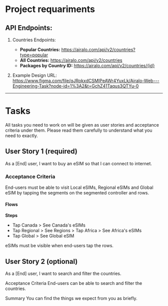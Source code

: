 # Project requariments

## API Endpoints: 

1. Countries Endpoints: 
    * **Popular Countries:** https://airalo.com/api/v2/countries?type=popular
    * **All Countries:** https://airalo.com/api/v2/countries
    * **Packages by Country ID:** https://airalo.com/api/v2/countries/{id}

2. Example Design URL: https://www.figma.com/file/qJRokxdCSMIPeAWr4YuxLk/Airalo-Web---Engineering-Task?node-id=1%3A2&t=GchZ41Taqus3QTYu-0

---

# Tasks

All tasks you need to work on will be given as user stories and acceptance criteria under them. Please read them carefully to understand what you need to exactly.

## User Story 1 (required)
As a [End] user, I want to buy an eSIM so that I can connect to internet.

### Acceptance Criteria
End-users must be able to visit Local eSIMs, Regional eSIMs and Global eSIM by tapping the segments on the segmented controller and rows.

#### Flows


**Steps**
* Tap Canada > See Canada's eSIMs
* Tap Regional > See Regions > Tap Africa > See Africa's eSIMs
* Tap Global > See Global eSIM

eSIMs must be visible when end-users tap the rows.

## User Story 2 (optional)
As a [End] user, I want to search and filter the countries.

Acceptance Criteria
End-users can be able to search and filter the countries.

Summary
You can find the things we expect from you as briefly.
